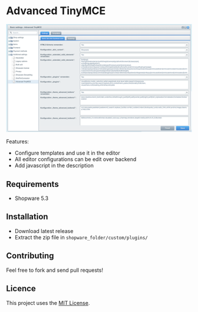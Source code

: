 # Advanced TinyMCE

![Preview](Resources/store/images/backend-config.png)

Features:
- Configure templates and use it in the editor
- All editor configurations can be edit over backend
- Add javascript in the description

## Requirements

- Shopware 5.3


## Installation

- Download latest release
- Extract the zip file in `shopware_folder/custom/plugins/`


## Contributing

Feel free to fork and send pull requests!


## Licence

This project uses the [MIT License](LICENCE.md).
